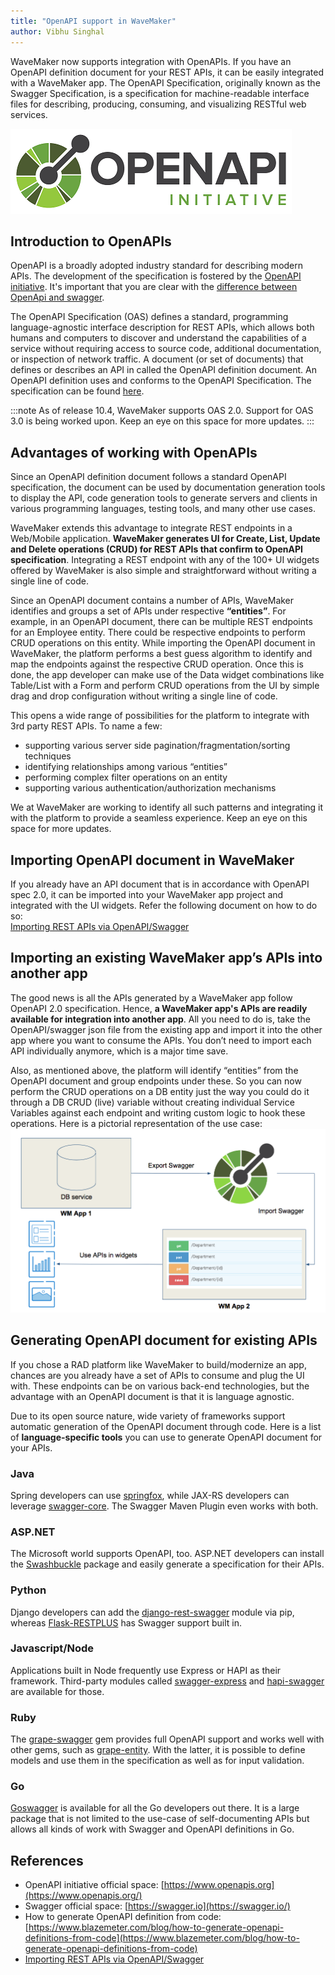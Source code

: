 ```yaml
---
title: "OpenAPI support in WaveMaker"
author: Vibhu Singhal
---
```


WaveMaker now supports integration with OpenAPIs. If you have an OpenAPI definition document for your REST APIs, it can be easily integrated with a WaveMaker app. The OpenAPI Specification, originally known as the Swagger Specification, is a specification for machine-readable interface files for describing, producing, consuming, and visualizing RESTful web services.
<!-- truncate -->

![OpenApi](/learn/assets/OpenAPI_Logo.png)

## Introduction to OpenAPIs

OpenAPI is a broadly adopted industry standard for describing modern APIs. The development of the specification is fostered by the [OpenAPI initiative](https://www.openapis.org/). It's important that you are clear with the [difference between OpenApi and swagger](https://swagger.io/blog/api-strategy/difference-between-swagger-and-openapi/).

The OpenAPI Specification (OAS) defines a standard, programming language-agnostic interface description for REST APIs, which allows both humans and computers to discover and understand the capabilities of a service without requiring access to source code, additional documentation, or inspection of network traffic. A document (or set of documents) that defines or describes an API in called the OpenAPI definition document. An OpenAPI definition uses and conforms to the OpenAPI Specification. The specification can be found [here](http://spec.openapis.org/oas/v3.0.3).

:::note
As of release 10.4, WaveMaker supports OAS 2.0. Support for OAS 3.0 is being worked upon. Keep an eye on this space for more updates.
:::

## Advantages of working with OpenAPIs

Since an OpenAPI definition document follows a standard OpenAPI specification, the document can be used by documentation generation tools to display the API, code generation tools to generate servers and clients in various programming languages, testing tools, and many other use cases.

WaveMaker extends this advantage to integrate REST endpoints in a Web/Mobile application. **WaveMaker generates UI for Create, List, Update and Delete operations (CRUD) for REST APIs that confirm to OpenAPI specification**. Integrating a REST endpoint with any of the 100+ UI widgets offered by WaveMaker is also simple and straightforward without writing a single line of code.

Since an OpenAPI document contains a number of APIs, WaveMaker identifies and groups a set of APIs under respective **“entities”**. For example, in an OpenAPI document, there can be multiple REST endpoints for an Employee entity. There could be respective endpoints to perform CRUD operations on this entity. While importing the OpenAPI document in WaveMaker, the platform performs a best guess algorithm to identify and map the endpoints against the respective CRUD operation. Once this is done, the app developer can make use of the Data widget combinations like Table/List with a Form and perform CRUD operations from the UI by simple drag and drop configuration without writing a single line of code.

This opens a wide range of possibilities for the platform to integrate with 3rd party REST APIs. To name a few:

- supporting various server side pagination/fragmentation/sorting techniques
- identifying relationships among various “entities”
- performing complex filter operations on an entity
- supporting various authentication/authorization mechanisms

We at WaveMaker are working to identify all such patterns and integrating it with the platform to provide a seamless experience. Keep an eye on this space for more updates.

## Importing OpenAPI document in WaveMaker

If you already have an API document that is in accordance with OpenAPI spec 2.0, it can be imported into your WaveMaker app project and integrated with the UI widgets. Refer the following document on how to do so:  
[Importing REST APIs via OpenAPI/Swagger](/learn/app-development/services/api-designer/import-rest-apis-swagger)

## Importing an existing WaveMaker app’s APIs into another app

The good news is all the APIs generated by a WaveMaker app follow OpenAPI 2.0 specification. Hence, **a WaveMaker app's APIs are readily available for integration into another app**. All you need to do is, take the OpenAPI/swagger json file from the existing app and import it into the other app where you want to consume the APIs. You don’t need to import each API individually anymore, which is a major time save.

Also, as mentioned above, the platform will identify “entities” from the OpenAPI document and group endpoints under these. So you can now perform the CRUD operations on a DB entity just the way you could do it through a DB CRUD (live) variable without creating individual Service Variables against each endpoint and writing custom logic to hook these operations. Here is a pictorial representation of the use case:  
![Open API Import Use Case](/learn/assets/OpenAPI_Scenario.png)

## Generating OpenAPI document for existing APIs

If you chose a RAD platform like WaveMaker to build/modernize an app, chances are you already have a set of APIs to consume and plug the UI with. These endpoints can be on various back-end technologies, but the advantage with an OpenAPI document is that it is language agnostic.

Due to its open source nature, wide variety of frameworks support automatic generation of the OpenAPI document through code. Here is a list of **language-specific tools** you can use to generate OpenAPI document for your APIs.

### Java

Spring developers can use [springfox](https://github.com/springfox/springfox), while JAX-RS developers can leverage [swagger-core](https://github.com/swagger-api/swagger-core). The Swagger Maven Plugin even works with both.

### ASP.NET

The Microsoft world supports OpenAPI, too. ASP.NET developers can install the [Swashbuckle](https://github.com/domaindrivendev/Swashbuckle) package and easily generate a specification for their APIs.

### Python

Django developers can add the [django-rest-swagger](https://github.com/marcgibbons/django-rest-swagger) module via pip, whereas [Flask-RESTPLUS](https://github.com/noirbizarre/flask-restplus) has Swagger support built in.

### Javascript/Node

Applications built in Node frequently use Express or HAPI as their framework. Third-party modules called [swagger-express](https://www.npmjs.com/package/swagger-express) and [hapi-swagger](https://www.npmjs.com/package/hapi-swagger) are available for those.

### Ruby

The [grape-swagger](https://github.com/ruby-grape/grape-swagger) gem provides full OpenAPI support and works well with other gems, such as [grape-entity](https://github.com/ruby-grape/grape-entity). With the latter, it is possible to define models and use them in the specification as well as for input validation.

### Go

[Goswagger](https://goswagger.io/) is available for all the Go developers out there. It is a large package that is not limited to the use-case of self-documenting APIs but allows all kinds of work with Swagger and OpenAPI definitions in Go.

## References

- OpenAPI initiative official space: [https://www.openapis.org](https://www.openapis.org/)
- Swagger official space: [https://swagger.io](https://swagger.io/)
- How to generate OpenAPI definition from code: [https://www.blazemeter.com/blog/how-to-generate-openapi-definitions-from-code](https://www.blazemeter.com/blog/how-to-generate-openapi-definitions-from-code)
- [Importing REST APIs via OpenAPI/Swagger](/learn/app-development/services/api-designer/import-rest-apis-swagger)